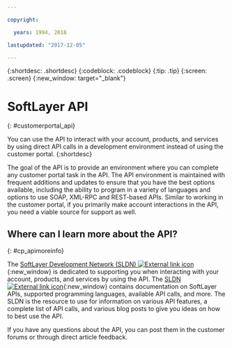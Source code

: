 ```yaml
---

copyright:

  years: 1994, 2018

lastupdated: "2017-12-05"

---
```


{:shortdesc: .shortdesc}
{:codeblock: .codeblock}
{:tip: .tip}
{:screen: .screen}
{:new_window: target="_blank"}


# SoftLayer API
{: #customerportal_api}

You can use the API to interact with your account, products, and services by using direct API calls in a development environment instead of using the customer portal.
{:shortdesc}

The goal of the API is to provide an environment where you can complete any customer portal task in the API. The API environment is maintained with frequent additions and updates to ensure that you have the best options available, including the ability to program in a variety of languages and options to use SOAP, XML-RPC and REST-based APIs. Similar to working in the customer portal, if you primarily make account interactions in the API, you need a viable source for support as well.

## Where can I learn more about the API?
{: #cp_apimoreinfo}

The [SoftLayer Development Network (SLDN) ![External link icon](../icons/launch-glyph.svg)](http://sldn.softlayer.com/){:new_window} is dedicated to supporting you when interacting with your account, products, and services by using the API. The [SLDN ![External link icon](../icons/launch-glyph.svg)](http://sldn.softlayer.com/){:new_window} contains documentation on SoftLayer APIs, supported programming languages, available API calls, and more. The SLDN is the resource to use for information on various API features, a complete list of API calls, and various blog posts to give you ideas on how to best use the API.


If you have any questions about the API, you can post them in the customer forums or through direct article feedback.
